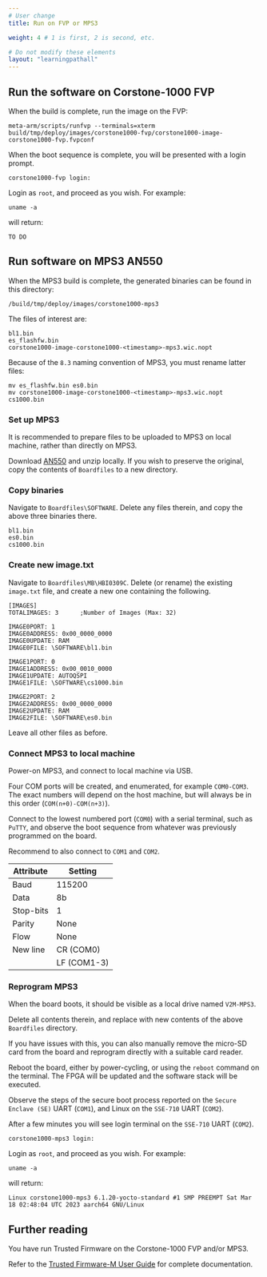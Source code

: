 ```yaml
---
# User change
title: Run on FVP or MPS3

weight: 4 # 1 is first, 2 is second, etc.

# Do not modify these elements
layout: "learningpathall"
---
```


## Run the software on Corstone-1000 FVP

When the build is complete, run the image on the FVP:

```console
meta-arm/scripts/runfvp --terminals=xterm build/tmp/deploy/images/corstone1000-fvp/corstone1000-image-corstone1000-fvp.fvpconf
```

When the boot sequence is complete, you will be presented with a login prompt.

```output
corstone1000-fvp login:
```

Login as `root`, and proceed as you wish. For example:
```console
uname -a
```
will return:
```output
TO DO
```


## Run software on MPS3 AN550

When the MPS3 build is complete, the generated binaries can be found in this directory:
```console
/build/tmp/deploy/images/corstone1000-mps3
```
The files of interest are:
```console
bl1.bin
es_flashfw.bin
corstone1000-image-corstone1000-<timestamp>-mps3.wic.nopt
```
Because of the `8.3` naming convention of MPS3, you must rename latter files:
```console
mv es_flashfw.bin es0.bin
mv corstone1000-image-corstone1000-<timestamp>-mps3.wic.nopt cs1000.bin
```

### Set up MPS3

It is recommended to prepare files to be uploaded to MPS3 on local machine, rather than directly on MPS3.

Download [AN550](https://developer.arm.com/downloads/view/AN550) and unzip locally. If you wish to preserve the original, copy the contents of `Boardfiles` to a new directory.

### Copy binaries

Navigate to `Boardfiles\SOFTWARE`. Delete any files therein, and copy the above three binaries there.
```output
bl1.bin
es0.bin
cs1000.bin
```
### Create new image.txt

Navigate to `Boardfiles\MB\HBI0309C`. Delete (or rename) the existing `image.txt` file, and create a new one containing the following.
```console
[IMAGES]
TOTALIMAGES: 3      ;Number of Images (Max: 32)

IMAGE0PORT: 1
IMAGE0ADDRESS: 0x00_0000_0000
IMAGE0UPDATE: RAM
IMAGE0FILE: \SOFTWARE\bl1.bin

IMAGE1PORT: 0
IMAGE1ADDRESS: 0x00_0010_0000
IMAGE1UPDATE: AUTOQSPI
IMAGE1FILE: \SOFTWARE\cs1000.bin

IMAGE2PORT: 2
IMAGE2ADDRESS: 0x00_0000_0000
IMAGE2UPDATE: RAM
IMAGE2FILE: \SOFTWARE\es0.bin
```
Leave all other files as before.

### Connect MPS3 to local machine

Power-on MPS3, and connect to local machine via USB.

Four COM ports will be created, and enumerated, for example `COM0-COM3`. The exact numbers will depend on the host machine, but will always be in this order (`COM(n+0)-COM(n+3)`).

Connect to the lowest numbered port (`COM0`) with a serial terminal, such as `PuTTY`, and observe the boot sequence from whatever was previously programmed on the board.

Recommend to also connect to `COM1` and `COM2`.

| Attribute   | Setting     |
|-------------|-------------|
| Baud        | 115200      |
| Data        | 8b          |
| Stop-bits   | 1           |
| Parity      | None        |
| Flow        | None        |
| New line    | CR (COM0)   |
|             | LF (COM1-3) |

### Reprogram MPS3

When the board boots, it should be visible as a local drive named `V2M-MPS3`.

Delete all contents therein, and replace with new contents of the above `Boardfiles` directory.

If you have issues with this, you can also manually remove the micro-SD card from the board and reprogram directly with a suitable card reader.

Reboot the board, either by power-cycling, or using the `reboot` command on the terminal. The FPGA will be updated and the software stack will be executed.

Observe the steps of the secure boot process reported on the `Secure Enclave (SE)` UART (`COM1`), and Linux on the `SSE-710` UART (`COM2`).

After a few minutes you will see login terminal on the `SSE-710` UART (`COM2`).
```output
corstone1000-mps3 login:
```
Login as `root`, and proceed as you wish. For example:
```console
uname -a
```
will return:
```output
Linux corstone1000-mps3 6.1.20-yocto-standard #1 SMP PREEMPT Sat Mar 18 02:48:04 UTC 2023 aarch64 GNU/Linux
```

## Further reading

You have run Trusted Firmware on the Corstone-1000 FVP and/or MPS3.

Refer to the [Trusted Firmware-M User Guide](https://tf-m-user-guide.trustedfirmware.org/platform/arm/corstone1000/readme.html) for complete documentation.
